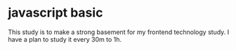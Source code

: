 # javascript basic

This study is to make a strong basement for my frontend technology study.
I have a plan to study it every 30m to 1h.